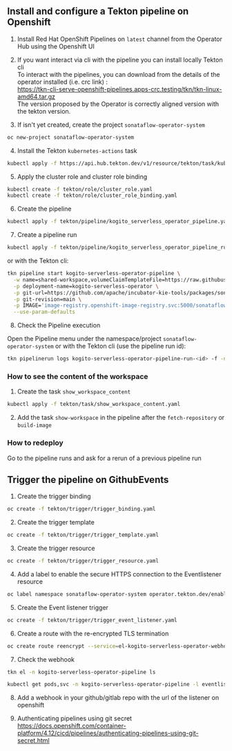 ## Install and configure a Tekton pipeline on Openshift

1) Install Red Hat OpenShift Pipelines on `latest` channel from the Operator Hub using the Openshift UI

2) If you want interact via cli with the pipeline you can install locally Tekton cli  
   To interact with the pipelines, you can download from the details of the operator installed (i.e. crc link) :  
   https://tkn-cli-serve-openshift-pipelines.apps-crc.testing/tkn/tkn-linux-amd64.tar.gz  
   The version proposed by the Operator is correctly aligned version with the tekton version.

3) If isn't yet created, create the project  `sonataflow-operator-system`
```sh
oc new-project sonataflow-operator-system
```

4) Install the Tekton `kubernetes-actions` task
```sh
kubectl apply -f https://api.hub.tekton.dev/v1/resource/tekton/task/kubernetes-actions/0.2/raw
```

5) Apply the cluster role and cluster role binding
```sh
kubectl create -f tekton/role/cluster_role.yaml
kubectl create -f tekton/role/cluster_role_binding.yaml
```

6) Create the pipeline
```sh
kubectl apply -f tekton/pipeline/kogito_serverless_operator_pipeline.yaml
```

7) Create a pipeline run 
```sh
kubectl apply -f tekton/pipeline/kogito_serverless_operator_pipeline_run.yaml
```

or with the Tekton cli:
```sh
tkn pipeline start kogito-serverless-operator-pipeline \
  -w name=shared-workspace,volumeClaimTemplateFile=https://raw.githubusercontent.com/apache/incubator-kie-kogito-serverless-operator/main/tekton/volume/persistent_volume.yaml \
  -p deployment-name=kogito-serverless-operator \
  -p git-url=https://github.com/apache/incubator-kie-tools/packages/sonataflow-operator.git \
  -p git-revision=main \
  -p IMAGE='image-registry.openshift-image-registry.svc:5000/sonataflow-operator-system/kogito-serverless-operator:latest' \
  --use-param-defaults
```

8) Check the Pipeline execution
 
Open the Pipeline menu under the namespace/project `sonataflow-operator-system`
or with the Tekton cli (use the pipeline run id):

```sh
tkn pipelinerun logs kogito-serverless-operator-pipeline-run-<id> -f -n <your-namespace>
```

### How to see the content of the workspace

1) Create the task `show_workspace_content`

```sh
kubectl apply -f tekton/task/show_workspace_content.yaml
```

2) Add the task `show-workspace` in the pipeline after the `fetch-repository` or `build-image`

### How to redeploy

Go to the pipeline runs and ask for a rerun of a previous pipeline run


## Trigger the pipeline on GithubEvents

1) Create the trigger binding
```sh
oc create -f tekton/trigger/trigger_binding.yaml
```

2) Create the trigger template
```sh
oc create -f tekton/trigger/trigger_template.yaml
```

3) Create the trigger resource
```sh
oc create -f tekton/trigger/trigger_resource.yaml
```

4) Add a label to enable the secure HTTPS connection to the Eventlistener resource
```sh
oc label namespace sonataflow-operator-system operator.tekton.dev/enable-annotation=enabled
```

5) Create the Event listener trigger
```sh
oc create -f tekton/trigger/trigger_event_listener.yaml
```

6) Create a route with the re-encrypted TLS termination
```sh
oc create route reencrypt --service=el-kogito-serverless-operator-webhook --cert=tls.crt --key=tls.key --ca-cert=ca.crt --hostname=<hostname>
```

7) Check the webhook
```sh
tkn el -n kogito-serverless-operator-pipeline ls
```

```sh
kubectl get pods,svc -n kogito-serverless-operator-pipeline -l eventlistener=kogito-serverless-operator-webhook
```

8) Add a webhook in your github/gitlab repo with the url of the listener on openshift

9) Authenticating pipelines using git secret
   https://docs.openshift.com/container-platform/4.12/cicd/pipelines/authenticating-pipelines-using-git-secret.html


